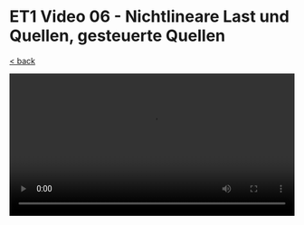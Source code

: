 # ET1 Video 06 - Nichtlineare Last und Quellen, gesteuerte Quellen

[< back](./README.md)

<style>
  video {
    width: 100%;
  }
</style>

<video controls controlsList="nodownload">
  <source src="https://storage.googleapis.com/ree-server-videos/ET1_Video_06.mp4" type="video/mp4">
  Your browser does not support the video tag.
</video>
